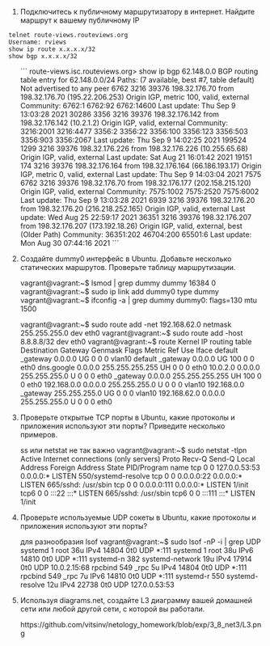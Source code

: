 <ol>
<li>Подключитесь к публичному маршрутизатору в интернет. Найдите маршрут к вашему публичному IP</li>
</ol>
<div class="snippet-clipboard-content position-relative" data-snippet-clipboard-copy-content="telnet route-views.routeviews.org
Username: rviews
show ip route x.x.x.x/32
show bgp x.x.x.x/32
"><pre><code>telnet route-views.routeviews.org
Username: rviews
show ip route x.x.x.x/32
show bgp x.x.x.x/32
</code></pre></div>
<ol start="2">
<p>```
route-views.isc.routeviews.org> show ip bgp 62.148.0.0
BGP routing table entry for 62.148.0.0/24
Paths: (7 available, best #7, table default)
  Not advertised to any peer
  6762 3216 39376
    198.32.176.70 from 198.32.176.70 (195.22.206.253)
      Origin IGP, metric 100, valid, external
      Community: 6762:1 6762:92 6762:14600
      Last update: Thu Sep  9 13:03:28 2021
  30286 3356 3216 39376
    198.32.176.142 from 198.32.176.142 (10.2.1.2)
      Origin IGP, valid, external
      Community: 3216:2001 3216:4477 3356:2 3356:22 3356:100 3356:123 3356:503 3356:903 3356:2067
      Last update: Thu Sep  9 14:02:25 2021
  199524 1299 3216 39376
    198.32.176.226 from 198.32.176.226 (10.255.65.68)
      Origin IGP, valid, external
      Last update: Sat Aug 21 16:01:42 2021
  19151 174 3216 39376
    198.32.176.164 from 198.32.176.164 (66.186.193.17)
      Origin IGP, metric 0, valid, external
      Last update: Thu Sep  9 14:03:04 2021
  7575 6762 3216 39376
    198.32.176.70 from 198.32.176.177 (202.158.215.120)
      Origin IGP, valid, external
      Community: 7575:1002 7575:2520 7575:6002
      Last update: Thu Sep  9 13:03:28 2021
  6939 3216 39376
    198.32.176.20 from 198.32.176.20 (216.218.252.165)
      Origin IGP, valid, external
      Last update: Wed Aug 25 22:59:17 2021
  36351 3216 39376
    198.32.176.207 from 198.32.176.207 (173.192.18.26)
      Origin IGP, valid, external, best (Older Path)
      Community: 36351:202 46704:200 65501:6
      Last update: Mon Aug 30 07:44:16 2021
```
<li>
<p>Создайте dummy0 интерфейс в Ubuntu. Добавьте несколько статических маршрутов. Проверьте таблицу маршрутизации.</p>
<p>
vagrant@vagrant:~$ lsmod | grep dummy
dummy                  16384  0
vagrant@vagrant:~$ sudo ip link add dummy0 type dummy
vagrant@vagrant:~$ ifconfig -a | grep dummy
dummy0: flags=130<BROADCAST,NOARP>  mtu 1500
<p>
vagrant@vagrant:~$ sudo route add -net 192.168.62.0 netmask 255.255.255.0 dev eth0
vagrant@vagrant:~$ sudo route add -host 8.8.8.8/32 dev eth0
vagrant@vagrant:~$ route
Kernel IP routing table
Destination     Gateway         Genmask         Flags Metric Ref    Use Iface
default         _gateway        0.0.0.0         UG    0      0        0 vlan10
default         _gateway        0.0.0.0         UG    100    0        0 eth0
dns.google      0.0.0.0         255.255.255.255 UH    0      0        0 eth0
10.0.2.0        0.0.0.0         255.255.255.0   U     0      0        0 eth0
_gateway        0.0.0.0         255.255.255.255 UH    100    0        0 eth0
192.168.0.0     0.0.0.0         255.255.255.0   U     0      0        0 vlan10
192.168.0.0     _gateway        255.255.255.0   UG    0      0        0 vlan10
192.168.62.0    0.0.0.0         255.255.255.0   U     0      0        0 eth0
</li>
<li>
<p>Проверьте открытые TCP порты в Ubuntu, какие протоколы и приложения используют эти порты? Приведите несколько примеров.</p>
<p> ss или netstat не так важно
vagrant@vagrant:~$ sudo netstat -tlpn
Active Internet connections (only servers)
Proto Recv-Q Send-Q Local Address           Foreign Address         State       PID/Program name
tcp        0      0 127.0.0.53:53           0.0.0.0:*               LISTEN      550/systemd-resolve
tcp        0      0 0.0.0.0:22              0.0.0.0:*               LISTEN      665/sshd: /usr/sbin
tcp        0      0 0.0.0.0:111             0.0.0.0:*               LISTEN      1/init
tcp6       0      0 :::22                   :::*                    LISTEN      665/sshd: /usr/sbin
tcp6       0      0 :::111                  :::*                    LISTEN      1/init
</li>
<li>
<p>Проверьте используемые UDP сокеты в Ubuntu, какие протоколы и приложения используют эти порты?</p>
<p> для разнообразия lsof
vagrant@vagrant:~$ sudo lsof -nP -i | grep UDP
systemd      1            root   36u  IPv4  14804      0t0  UDP *:111
systemd      1            root   38u  IPv6  14810      0t0  UDP *:111
systemd-n  382 systemd-network   19u  IPv4  17914      0t0  UDP 10.0.2.15:68
rpcbind    549            _rpc    5u  IPv4  14804      0t0  UDP *:111
rpcbind    549            _rpc    7u  IPv6  14810      0t0  UDP *:111
systemd-r  550 systemd-resolve   12u  IPv4  22738      0t0  UDP 127.0.0.53:53
</li>
<li>
<p>Используя diagrams.net, создайте L3 диаграмму вашей домашней сети или любой другой сети, с которой вы работали.</p>
<p> https://github.com/vitsinv/netology_homework/blob/exp/3_8_net3/L3.png
</li>
</ol>

